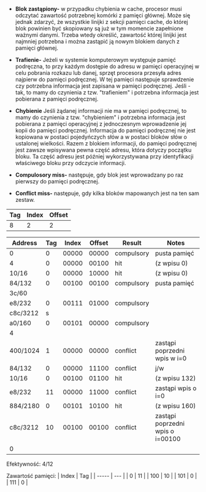 - **Blok zastąpiony-** w przypadku chybienia w cache, procesor musi odczytać zawartość potrzebnej komórki z pamięci głównej. Może się jednak zdarzyć, że wszystkie linijki z sekcji pamięci cache, do której blok powinien być skopiowany są już w tym momencie zapełnione ważnymi danymi. Trzeba wtedy określić, zawartość której linijki jest najmniej potrzebna i można zastąpić ją nowym blokiem danych z pamięci głównej.
- **Trafienie-** Jeżeli w systemie komputerowym występuje pamięć podręczna, to przy każdym dostępie do adresu w pamięci operacyjnej w celu pobrania rozkazu lub danej, sprzęt procesora przesyła adres najpierw do pamięci podręcznej. W tej pamięci następuje sprawdzenie czy potrzebna informacja jest zapisana w pamięci podręcznej. Jeśli - tak, to mamy do czynienia z tzw. "trafieniem" i potrzebna informacja jest pobierana z pamięci podręcznej.


- **Chybienie** Jeśli żądanej informacji nie ma w pamięci podręcznej, to mamy do czynienia z tzw. "chybieniem" i potrzebna informacja jest pobierana z pamięci operacyjnej z jednoczesnym wprowadzenie jej kopii do pamięci podręcznej. Informacja do pamięci podręcznej nie jest kopiowana w postaci pojedyńczych słów a w postaci bloków słów o ustalonej wielkości. Razem z blokiem informacji, do pamięci podręcznej jest zawsze wpisywana pewna część adresu, która dotyczy początku bloku. Ta część adresu jest później wykorzystywana przy identyfikacji właściwego bloku przy odczycie informacji.

- **Compulosory miss-** następuje, gdy blok jest wprowadzany po raz pierwszy do pamięci podręcznej.

- **Conflict miss-** następuje, gdy kilka bloków mapowanych jest na ten sam zestaw.


| Tag | Index | Offset |
| --- | ------ | ------ |
| 8 | 2 | 2 |

| Address | Tag | Index | Offset | Result     | Notes                            |
| ------- | --- | ----- | ------ | ---------- | -------------------------------- |
| 0       | 0   | 00000 | 00000  | compulsory | pusta pamięć
| 4       | 0   | 00000 | 00100  | hit        | (z wpisu 0)                      |
| 10/16   | 0   | 00000 | 10000  | hit        | (z wpisu 0)                      |
| 84/132  | 0   | 00100 | 00100  | compulsory | pusta pamięć
| 3c/60   |  
| e8/232  | 0   | 00111 | 01000  | compulsory |
| c8c/3212| s
| a0/160  | 0   | 00101 | 00000  | compulsory |
| 4       |
| 400/1024| 1   | 00000 | 00000  | conflict   | zastąpi poprzedni wpis w i=0     |
| 84/132  | 0   | 00000 | 11100  | conflict   | j/w                              |
| 10/16   | 0   | 00100 | 01100  | hit        | (z wpisu 132)                    |
| e8/232  | 11  | 00000 | 11000  | conflict   | zastąpi wpis o i=0               |
| 884/2180| 0   | 00101 | 10100  | hit        | (z wpisu 160)                    |
| c8c/3212| 10  | 00100 | 00100  | conflict   | zastąpi poprzedni wpis o i=00100 |
|0        |

Efektywność: 4/12

Zawartość pamięci:
| Index | Tag |
| ----- | --- |
| 0 | 11 |
| 100 | 10 |
| 101 | 0 |
| 111 | 0 |